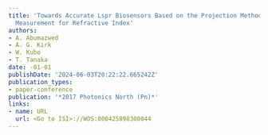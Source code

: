 ```yaml
---
title: 'Towards Accurate Lspr Biosensors Based on the Projection Method: A Direct
  Measurement for Refractive Index'
authors:
- A. Abumazwed
- A. G. Kirk
- W. Kubo
- T. Tanaka
date: -01-01
publishDate: '2024-06-03T20:22:22.665242Z'
publication_types:
- paper-conference
publication: '*2017 Photonics North (Pn)*'
links:
- name: URL
  url: <Go to ISI>://WOS:000425898300044
---
```

